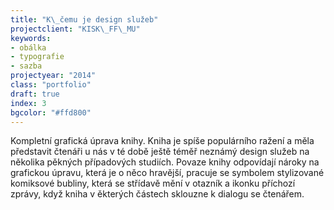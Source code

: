 ```yaml
---
title: "K\_čemu je design služeb"
projectclient: "KISK\_FF\_MU"
keywords: 
- obálka
- typografie
- sazba
projectyear: "2014"
class: "portfolio"
draft: true
index: 3
bgcolor: "#ffd800"
---
```



Kompletní grafická úprava knihy. Kniha je spíše populárního ražení a&nbsp;měla představit čtenáři u&nbsp;nás v&nbsp;té době ještě téměř neznámý design služeb na několika pěkných případových studiích. Povaze knihy odpovídají nároky na grafickou úpravu, která je o&nbsp;něco hravější, pracuje se symbolem stylizované komiksové bubliny, která se střídavě mění v&nbsp;otazník a ikonku příchozí zprávy, když kniha v&nbsp;ěkterých částech sklouzne k&nbsp;dialogu se čtenářem.